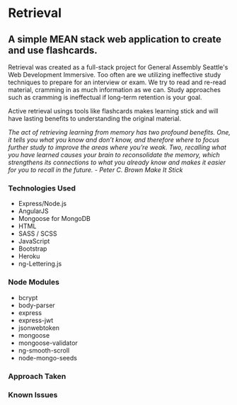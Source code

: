 # Retrieval
## A simple MEAN stack web application to create and use flashcards.

Retrieval was created as a full-stack project for General Assembly Seattle's Web Development Immersive. Too often are we utilizing ineffective study techniques to prepare for an interview or exam. We try to read and re-read material, cramming in as much information as we can. Study approaches such as cramming is ineffectual if long-term retention is your goal. 

Active retrieval usings tools like flashcards makes learning stick and will have lasting benefits to understanding the original material.

*The act of retrieving learning from memory has two profound benefits. One, it tells you what you know and don’t know, and therefore where to focus further study to improve the areas where you’re weak. Two, recalling what you have learned causes your brain to reconsolidate the memory, which strengthens its connections to what you already know and makes it easier for you to recall in the future. - Peter C. Brown Make It Stick*

### Technologies Used
* Express/Node.js
* AngularJS
* Mongoose for MongoDB
* HTML
* SASS / SCSS
* JavaScript
* Bootstrap
* Heroku
* ng-Lettering.js

### Node Modules
* bcrypt
* body-parser
* express
* express-jwt
* jsonwebtoken
* mongoose
* mongoose-validator
* ng-smooth-scroll
* node-mongo-seeds

### Approach Taken

### Known Issues



